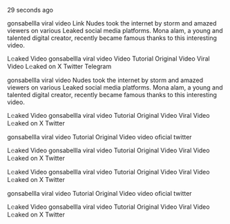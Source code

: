 29 seconds ago

gonsabellla viral video Link Nudes took the internet by storm and amazed viewers on various Leaked social media platforms. Mona alam, a young and talented digital creator, recently became famous thanks to this interesting video.

L𝚎aked Video gonsabellla viral video Video Tutorial Original Video Viral Video L𝚎aked on X Twitter Telegram


gonsabellla viral video Nudes took the internet by storm and amazed viewers on various Leaked social media platforms. Mona alam, a young and talented digital creator, recently became famous thanks to this interesting video.

L𝚎aked Video gonsabellla viral video Tutorial Original Video Viral Video L𝚎aked on X Twitter

gonsabellla viral video Tutorial Original Video video oficial twitter

L𝚎aked Video gonsabellla viral video Tutorial Original Video Viral Video L𝚎aked on X Twitter

L𝚎aked Video gonsabellla viral video Tutorial Original Video Viral Video L𝚎aked on X Twitter

gonsabellla viral video Tutorial Original Video video oficial twitter

L𝚎aked Video gonsabellla viral video Tutorial Original Video Viral Video L𝚎aked on X Twitter
